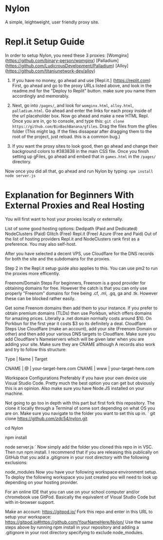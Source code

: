 # Nylon
A simple, leightweight, user friendly proxy site.

# Repl.it Setup Guide

In order to setup Nylon, you need these 3 proxies:
[Womginx] (https://github.com/binary-person/womginx)
[Palladium] (https://github.com/LudicrousDevelopment/Palladium)
[Alloy] (https://github.com/titaniunetwork-dev/alloy)

1. If you have no money, go ahead and use [Repl.it.] (https://replit.com)
First, go ahead and go to the proxy URLs listed above, and look in the readme.md for the "Deploy to Replit" button.
make sure you name them accordingly and memorably.

2. Next, go into `/pages/`, and look for `womginx.html`, `alloy.html`, `palladium.html`.
Go ahead and enter the links for each proxy inside of the url placeholder box.
Now go ahead and make a new HTML Repl.
Once you are in, go to console, and type this:
`git clone https://github.com/BinBashBanana/gfiles`.
Drag the files from the gfiles folder (This might lag. If the files dissapear after dragging them to the root of the project, just reload. this is a common bug.)

3. If you want the proxy sites to look good, then go ahead and change their background colors to #383838 in the main CSS file.
Once you finish setting up gFiles, go ahead and embed that in `games.html` in the `/pages/` directory.

Now once you did all that, go ahead and run Nylon by typing:
``npm install
  node server.js``

# Explanation for Beginners With External Proxies and Real Hosting
You will first want to host your proxies locally or externally.

List of some good hosting options:
Dedipath (Paid and Dedicated)
NodeClusters (Paid)
Glitch (Free)
Repl.it (Free)
Azure (Free and Paid)
Out of the list of hosting providers Repl.it and NodeClusters rank first as a preference. You may also self-host.

After you have selected a decent VPS, use Cloudflare for the DNS records for both the site and the subdomains for the proxies.

Step 2 in the Repl.it setup guide also applies to this. You can use pm2 to run the proxies more efficently.

Freenom/Domain Steps
For beginners, Freenom is a good provider for obtaining domains for free. However the catch is that you can only use properly "Freenom" domains for free being .cf, .ml, .gq, ga and .tk. However these can be blocked rather easily.

Get some Freenom domains then add them to your instance.
If you prefer to obtain premium domains (TLDs) then use Porkbun, which offers domains for amazing prices. Literally a .net domain normally costs around $10. On Porkbun for the first year it costs $3 so its definitely a deal.
Cloudflare Steps
Use Cloudflare (make an account), add your site (Freenom Domain or other) and then add your various DNS targets to Cloudflare. Make sure you add Cloudflare's Nameservers which will be given later when you are adding your site.
Make sure they are CNAME although A records also work and try to follow this structure:

Type | Name | Target

CNAME | @ | your-target-here.com
CNAME | www | your-target-here.com



Workspace Configurations
Preferably if you have your own device use Visual Studio Code. Pretty much the best option you can get but obviously this is an opinion. Also make sure you have Node.JS installed on your machine.

Not going to go too in depth with this part but first fork this repository. The clone it locally through a Terminal of some sort depending on what OS you are on. Make sure you navigate to the folder you want to set this up in.
`
git clone https://github.com/zdc54/nylon.git

cd Nylon

npm install

node server.js
`
Now simply add the folder you cloned this repo in in VSC. Then run npm install. I recommend that if you are releasing this publically on GitHub that you add a .gitignore in your root directory with the following exclusions:

node_modules
Now you have your following workspace environment setup. To deploy the following workspace you just created you will need to look up depending on your hosting provider.

For an online IDE that you can use on your school computer and/or chromebook use GitPod. Basically the equivalent of Visual Studio Code but with in-browser support.

Make an account: https://gitpod.io/
Fork this repo and enter in this URL to setup your workspace: https://gitpod.io#https://github.com/YourNameHere/Nylon/
Use the same steps above by running npm install in your repository and adding a .gitignore in your root directory specifying to exclude node_modules.
